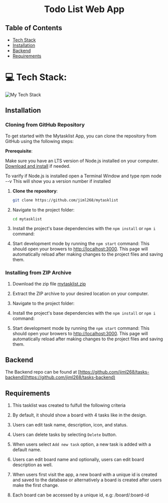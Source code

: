 <h1 align="center">Todo List Web App</h1>

## Table of Contents

- [Tech Stack](#tech_stack)
- [Installation](#installation)
- [Backend](#backend)
- [Requirements](#requirements)

# 💻 Tech Stack:

![My Tech Stack](https://github-readme-tech-stack.vercel.app/api/cards?lineCount=2&theme=hacker&bg=%23101010&badge=%23222222&border=%23222222&titleColor=%231DDB07&line1=react%2Creact%2Cbe3c55%3Bmui%2Cmaterial+UI%2Ce14b7f%3Bredux%2Credux%2C7624f0%3B&line2=express%2Cexpress%2Ccd5fd8%3Bnode.js%2Cnode.js%2Cb2dd90%3Bmongodb%2Cmongodb%2Ca4f6f3%3B)

## Installation

### Cloning from GitHub Repository

To get started with the Mytasklist App, you can clone the repository from GitHub using the following steps:

**Prerequisite**:

Make sure you have an LTS version of Node.js installed on your computer.
[Download and install](https://nodejs.org/en/) if needed.

To varify if Node.js is installed open a Terminal Window and type npm node --v
This will show you a version number if installed

1. **Clone the repository**:

   ```bash
   git clone https://github.com/jiml268/mytasklist

   ```

2. Navigate to the project folder:
   ```bash
   cd mytasklist

   ```
3. Install the project's base dependencies with the `npm install` or `npm i` command:

4. Start development mode by running the `npm start` command:
   This should open your browers to [http://localhost:3000](http://localhost:3000). This
   page will automatically reload after making changes to the project files and saving them.

### Installing from ZIP Archive

1. Download the zip file <a href="https://github.com/jiml268/mytasklist/archive/refs/heads/main.zip">mytasklist.zip</a>

2. Extract the ZIP archive to your desired location on your computer.

3. Navigate to the project folder:

4. Install the project's base dependencies with the `npm install` or `npm i` command:

5. Start development mode by running the `npm start` command:
   This should open your browers to [http://localhost:3000](http://localhost:3000). This
   page will automatically reload after making changes to the project files and saving them.

## Backend

The Backend repo can be found at [https://github.com/jiml268/tasks-backend](https://github.com/jiml268/tasks-backend)

## Requirements

1. This tasklist was created to fulfull the following criteria

2. By default, it should show a board with 4 tasks like in the design.

3. Users can edit task name, description, icon, and status.

4. Users can delete tasks by selecting `Delete` button.

5. When users select `Add new task` option, a new task is added with a default name.

6. Users can edit board name and optionally, users can edit board description as well.

7. When users first visit the app, a new board with a unique id is created and saved to the database or alternatively a board is created after users make the first change.

8. Each board can be accessed by a unique id, e.g: /board/:board-id
